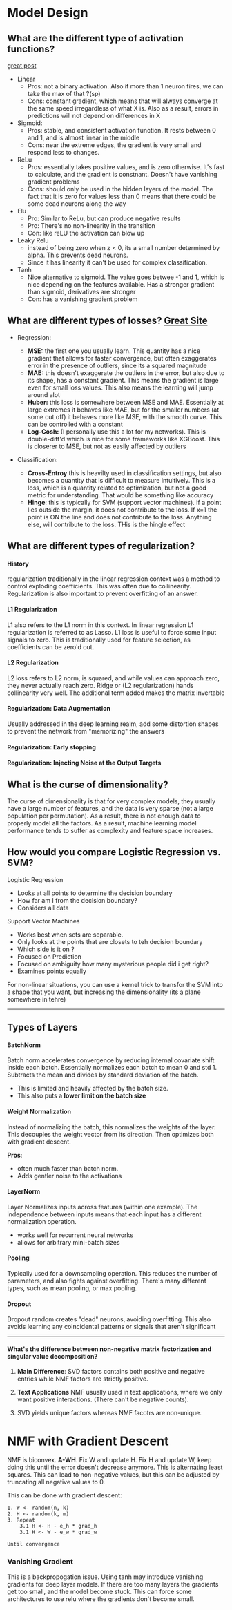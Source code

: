 # Model Design

## What are the different type of **activation** functions?

[great post](https://towardsdatascience.com/activation-functions-neural-networks-1cbd9f8d91d6)

- Linear
    - Pros: not a binary activation. Also if more than 1 neuron fires, we can take the max of that ?(sp)
    - Cons: constant gradient, which means that will always converge at the same speed irregardless of what X is. Also as a result, errors in predictions will not depend on differences in X
- Sigmoid:
    - Pros: stable, and consistent activation function. It rests between 0 and 1, and is almost linear in the middle
    - Cons: near the extreme edges, the gradient is very small and respond less to changes.
- ReLu
    - Pros: essentially takes positive values, and is zero otherwise. It's fast to calculate, and the gradient is constnant. Doesn't have vanishing gradient problems
    - Cons: should only be used in the hidden layers of the model. The fact that it is zero for values less than 0 means that there could be some dead neurons along the way
- Elu
    - Pro: Similar to ReLu, but can produce negative results
    - Pro: There's no non-linearity in the transition
    - Con: like reLU the activation can blow up
- Leaky Relu
    - instead of being zero when  z < 0, its a small number determined by alpha. This prevents dead neurons.
    - Since it has linearity it can't be used for complex classification.
- Tanh
    - Nice alternative to sigmoid. The value goes betwee -1 and 1, which is nice depending on the features available. Has a stronger gradient than sigmoid, derivatives are stronger
    - Con: has a vanishing gradient problem

## What are different types of losses? [Great Site](https://heartbeat.fritz.ai/5-regression-loss-functions-all-machine-learners-should-know-4fb140e9d4b0)

- Regression:
    - **MSE:** the first one you usually learn. This quantity has a nice gradient that allows for faster convergence, but often exaggerates error in the presence of outliers, since its a squared magnitude
    - **MAE:** this doesn't exaggerate the outliers in the error, but also due to its shape, has a constant gradient. This means the gradient is large even for small loss values. This also means the learning will jump around alot
    - **Huber:** this loss is somewhere between MSE and MAE. Essentially at large extremes it behaves like MAE, but for the smaller numbers (at some cut off) it behaves more like MSE, with the smooth curve. This can be controlled with a constant
    - **Log-Cosh:** (I personally use this a lot for my networks). This is double-diff'd which is nice for some frameworks like XGBoost. This is closerer to MSE, but not as easily affected by outliers

- Classification:
    - **Cross-Entroy** this is heavilty used in classification settings, but also becomes a quantity that is difficult to measure intuitively. This is a loss, which is a quantity related to optimization, but not a good metric for understanding. That would be something like accuracy
    - **Hinge**: this is typically for SVM (support vector machines). If a point lies outside the margin, it does not contribute to the loss. If x=1 the point is ON the line and does not contribute to the loss. Anything else, will contribute to the loss. THis is the hingle effect

## What are different types of regularization?

#### History
regularization traditionally in the linear regression context was a method to control exploding coefficients. This was often due to collinearity. Regularization is also important to prevent overfitting of an answer.

#### L1 Regularization

L1 also refers to the L1 norm in this context. In linear regression L1 regularization is referred to as Lasso. L1 loss is useful to force some input signals to zero. This is traditionally used for feature selection, as coefficients can be zero'd out.

#### L2 Regularization

L2 loss refers to L2 norm, is squared, and while values can approach zero, they never actually reach zero. Ridge or (L2 regularization) hands collinearity very well. The additional term added makes the matrix invertable

#### Regularization: Data Augmentation

Usually addressed in the deep learning realm, add some distortion shapes to prevent the network from "memorizing" the answers


#### Regularization: Early stopping 


#### Regularization: Injecting Noise at the Output Targets


## What is the curse of dimensionality?

The curse of dimensionality is that for very complex models, they usually have a large number of features, and the data is very sparse (not a large population per permutation). As a result, there is not enough data to properly model all the factors. As a result, machine learning model performance tends to suffer as complexity and feature space increases.

## How would you compare Logistic Regression vs. SVM?

Logistic Regression

- Looks at all points to determine the decision boundary
- How far am I from the decision boundary?
- Considers all data

Support Vector Machines

- Works best when sets are separable.
- Only looks at the points that are closets to teh decision boundary
- Which side is it on ?
- Focused on Prediction
- Focused on ambiguity how many mysterious people did i get right?
- Examines points equally

For non-linear situations, you can use a kernel trick to transfor the SVM into a shape that you want, but increasing the dimensionality (its a plane somewhere in tehre)

---

## Types of Layers

#### BatchNorm

Batch norm accelerates convergence by reducing internal covariate shift inside each batch. Essentially normalizes each batch to mean 0 and std 1. Subtracts the mean and divides by standard deviation of the batch. 

- This is limited and heavily affected by the batch size. 
- This also puts a **lower limit on the batch size**

#### Weight Normalization

Instead of normalizing the batch, this normalizes the weights of the layer. This decouples the weight vector from its direction. Then optimizes both with gradient descent.

**Pros**:
- often much faster than batch norm. 
- Adds gentler noise to the activations

#### LayerNorm

Layer Normalizes inputs across features (within one example). The independence between inputs means that each input has a different normalization operation.

- works well for recurrent neural networks
- allows for arbitrary mini-batch sizes

#### Pooling

Typically used for a downsampling operation. This reduces the number of parameters, and also fights against overfitting. There's many different types, such as mean pooling, or max pooling.

#### Dropout

Dropout random creates "dead" neurons, avoiding overfitting. This also avoids learning any coincidental patterns or signals that aren't significant

---

#### What's the difference between non-negative matrix factorization and singular value decomposition?

1. **Main Difference**: SVD factors contains both positive and negative entries while NMF factors are strictly positive.

2. **Text Applications** NMF usually used in text applications, where we only want positive interactions. (There can't be negative counts). 

3. SVD yields unique factors whereas NMF facotrs are non-unique.


# NMF with Gradient Descent

NMF is biconvex. **A-WH**. Fix W and update H. Fix H and update W, keep doing this until the error doesn't decrease anymore. This is alternating least squares. This can lead to non-negative values, but this can be adjusted by truncating all negative values to 0.

This can be done with gradient descent:

```
1. W <- random(n, k)
2. H <- random(k, m)
3. Repeat
    3.1 H <- H - e_h * grad_h
    3.1 H <- W - e_w * grad_w

Until convergence
```

### Vanishing Gradient

This is a backpropogation issue. Using tanh may introduce vanishing gradients for deep layer models. If there are too many layers the gradients get too small, and the model become stuck. This can force some architectures to use relu where the gradients don't become small.

